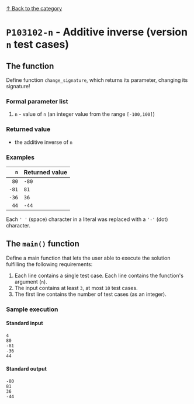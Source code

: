 [↑ Back to the category](./README.md)

# `P103102-n` - Additive inverse (version `n` test cases)

## The function

Define function `change_signature`, which returns its parameter, changing its signature!


### Formal parameter list

1. `n` - value of `n` (an integer value from the range `[-100,100]`)

### Returned value

* the additive inverse of `n`

### Examples

| `n` | Returned value | 
| ---: | :-- | 
| `80` | `-80` | 
| `-81` | `81` | 
| `-36` | `36` | 
| `44` | `-44` | 

Each `' '` (space) character in a literal was replaced with a  `'·'` (dot) character.

## The `main()` function

Define a main function that lets the user able to execute the solution fulfilling the following requirements:

1. Each line contains a single test case. Each line contains the function's argument (`n`).
1. The input contains at least `3`, at most `10` test cases.
1. The first line contains the number of test cases (as an integer).

### Sample execution

#### Standard input

```
4
80
-81
-36
44
```

#### Standard output

```
-80
81
36
-44
```